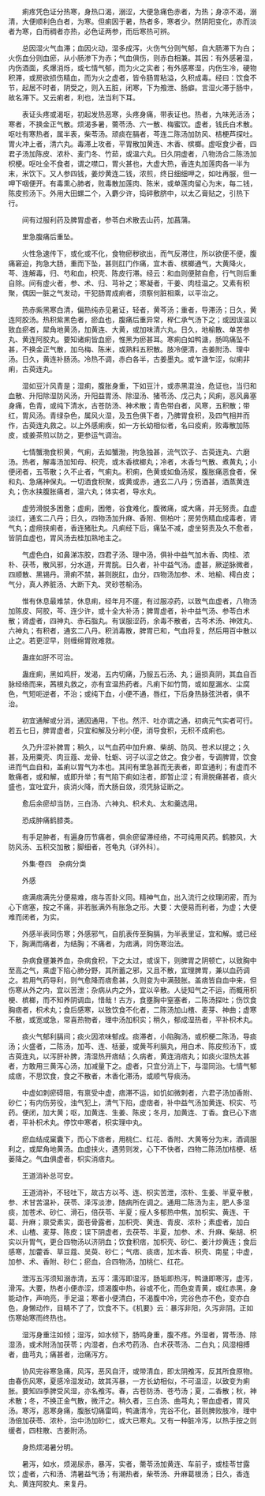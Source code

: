 <!-- { "loadSidebar": true } -->
　　痢疼凭色证分热寒，身热口渴，溺涩，大便急痛色赤者，为热；身凉不渴，溺清，大便顺利色白者，为寒。但痢因于暑，热者多，寒者少。然阴阳变化，赤而淡者为寒，白而稠者亦热，必色证两参，而后寒热可辨。

　　总因湿火气血滞；血因火动，湿多成泻，火伤气分则气郁，自大肠滞下为白；火伤血分则血瘀，从小肠渗下为赤；气血俱伤，则赤白相兼。其因：有外感暑湿，内伤酒面，炙爆消烁，或七情气郁，而为火之实者；有外感寒湿，内伤生冷，硬物积滞，或房欲损伤精血，而为火之虚者，皆令肠胃粘溢，久积成毒。经曰：饮食不节，起居不时者，阴受之，则入五脏，闭寒，下为飧泄、肠癖。言湿火滞于肠中，故名滞下。又云痢者，利也，法当利下耳。

　　表证头疼或渴呕，初起发热恶寒，头疼身痛，带表证也。热者，九味羌活汤；寒者，不换金正气散。烦渴多暑，薷苓汤、六一散、梅蜜饮。虚者，钱氏白术散。呕吐有寒热者，属半表，柴苓汤。顽痰在膈者，芩连二陈汤加防风、桔梗芦探吐。胃火冲上者，清六丸。毒滞上攻者，平胃散加黄连、木香、槟榔。虚呕食少者，四君子汤加陈皮、浓朴、麦门冬、竹茹，或温六丸。日久阴虚者，八物汤合二陈汤加枳梗。呕吐全不食者，谓之噤口，胃火甚也，大虚大热，香连丸加莲肉各一半为末，米饮下。又人参四钱，姜炒黄连二钱，浓煎，终日细细呷之，如吐再服，但一呷下咽便开。有毒熏心肺者，败毒散加莲肉、陈米，或单莲肉留心为末，每二钱，陈皮煎汤下。外用大田螺二个，入麝少许，捣碎敷脐中，以太乙膏贴之，引热下行。

　　间有过服利药及脾胃虚者，参苓白术散去山药，加菖蒲。

　　里急腹痛后重坠。

　　火性急速传下，或化或不化，食物瘀秽欲出，而气反滞住，所以欲便不便，腹痛窘迫，拘急大肠，重而下坠，甚则肛门作痛，宜木香、槟榔通气，大黄降火，芩、连解毒，归、芍和血，枳壳、陈皮行滞。经云：和血则便脓自愈，行气则后重自除。间有虚火者，参、术、归、芎补之；寒凝者，干姜、肉桂温之。又素有积聚，偶因一脏之气发动，干犯肠胃成痢者，须察何脏相乘，以平治之。

　　热赤紫黑寒白清，偏热纯赤见暑证，轻者，黄芩汤；重者，导滞汤；日久，黄连阿胶汤。热积紫黑色者，瘀血也，腹痛后重异常，榉仁承气汤下之；或因误温以致血瘀者，犀角地黄汤，加黄连、大黄，或加味清六丸。日久，地榆散、单苦参丸、黄连阿胶丸。要知诸痢皆血瘀，惟黑为瘀甚耳。寒痢白如鸭溏，肠鸣痛坠不甚，不换金正气散，加乌梅、陈米，或熟料五积散。肢冷便清，古姜附汤、理中汤。日久，黄连补肠汤。冷热不调，赤白各半，古姜墨丸。或乍溏乍涩，似痢非痢，古萸连丸。

　　湿如豆汁风青是；湿痢，腹胀身重，下如豆汁，或赤黑混浊，危证也，当归和血散、升阳除湿防风汤，升阳益胃汤、除湿汤、猪苓汤、戊己丸；风痢，恶风鼻塞身痛，色青，或纯下清水，古苍防汤、神术散；青色带白者，风寒，五积散；带红，胃风汤。青绿杂色，属风火湿，及五色俱下者，乃脾胃食积，及四气相并而作，古萸连丸救之。以上外感痢疾，如一方长幼相似者，名曰疫痢，败毒散加陈皮，或姜茶煎以防之，更参运气调治。

　　七情蟹渤食积黄，气痢，去如蟹渤，拘急独甚，流气饮子、古萸连丸、六磨汤。热者，解毒汤加知母、枳壳，或木香槟榔丸；冷者，木香匀气散、煮黄丸；小便闭者，五苓散；久不止者，气痢丸。积痢，色黄或如鱼汤浆，腹胀痛恶食者，保和丸、急痛神保丸。一切酒食积聚，或黄或赤，通玄二八丹；伤酒甚，酒蒸黄连丸；伤水挟腹胀痛者，温六丸；体实者，导水丸。

　　虚劳滑脱多困惫；虚痢，困倦，谷食难化，腹微痛，或大痛，并无努责。血虚淡红，通玄二八丹；日久，四物汤加升麻、香附、侧柏叶；房劳伤精血成毒者，肾气丸；虚痨挟痢者，香连猪肚丸。凡痢经下后，痛坠不减，虚坐努责及久不愈者，皆阴血虚也，胃风汤去桂加熟地主之。

　　气虚色白，如鼻涕冻胶，四君子汤、理中汤，俱补中益气加木香、肉桂、浓朴、茯苓，散风邪，分水道，开胃脘。日久者，补中益气汤。虚甚，厥逆脉微者，四顺散、黑锡丹。滑痢不禁，甚则脱肛，血分，四物汤加参、术、地榆、樗白皮；气分，真人养脏汤、大断下丸、灵砂苍榆汤。

　　惟有休息最难禁，休息痢，经年月不瘥，有过服凉药，以致气血虚者，八物汤加陈皮、阿胶，芩、连少许，或十全大补汤；脾胃虚者，补中益气汤、参苓白术散；肾虚者，四神丸、赤石脂丸。有误服涩药，余毒不散者，古芩术汤、神效丸、六神丸；有积者，通玄二八丹。积消毒散，脾胃已和，气血将复，然后用百中散以止之。若更涩早，则缠绵胃败难救。

　　蛊疰如肝不可治。

　　蛊疰痢，黑如鸡肝，发渴，五内切痛，乃服五石汤、丸；逼损真阴，其血自百脉经络而来，茜根丸救之，亦有宜温热药者。凡痢下如竹筒，或如屋漏水、尘腐色，气短呃逆者，不治；或纯下血，小便不通，唇红，下后身热脉弦洪者，俱不治。

　　初宜通解或分消，通因通用，下也。然汗、吐亦谓之通，初病元气实者可行。若五七日，脾胃虚者，只宜和解及分利小便，消导食积，无积不成痢也。

　　久乃升涩补脾胃；稍久，以气血药中加升麻、柴胡、防风、苍术以提之；久甚，及用粟壳、肉豆蔻、龙骨、牡蛎、诃子以涩之敛之。食少者，专调脾胃，饮食进而气血自和，盖痢以胃气为本也。其间有里急甚而无表者，即宜通利；有虚而不敢痛者，或和解，或即升举；有气陷下痢如注者，即暂止涩；有滑脱痛甚者，痰火盛也，宜吐宜升，痰消火降，而大肠自敛，须凭脉证断之。

　　愈后余瘀却当防，三白汤、六神丸、枳术丸、太和羹选用。

　　恐成肿痛鹤膝类。

　　有手足肿者，有遍身历节痛者，俱余瘀留滞经络，不可纯用风药。鹤膝风，大防风汤、五积交加散；脚细者，苍龟丸（详外科）。

　　外集·卷四　杂病分类

　　外感

　　痞满痞满先分便易难，痞与否卦义同。精神气血，出入流行之纹理闭密，而为心下痞塞，按之不痛，非若胀满外有胀急之形。大要：大便易而利者，为虚；大便难而闭者，为实。

　　外感半表同伤寒；外感邪气，自肌表传至胸膈，为半表里证，宜和解。或已经下，胸满而痛者，为结胸；不痛者，为痞满，同伤寒治法。

　　杂病食壅兼养血，杂病食积，下之太过，或误下，则脾胃之阴顿亡，以致胸中至高之气，乘虚下陷心肺分野，其所蓄之邪，又且不散，宜理脾胃，兼以血药调之。若用气药导利，则气愈降而痞愈甚，久则变为中满鼓胀。盖痞皆自血中来，但伤寒从外之内，宜以苦泄；杂病从内之外，宜以辛散。人徒知气之不运，而概用枳梗、槟榔，而不知养阴调血，惜哉！古方，食壅胸中窒塞者，二陈汤探吐；伤饮食胸痞者，枳术丸；食后感寒，以致饮食不化者，二陈汤加山楂、麦芽、神曲；虚寒不散，或宽或急，常喜热物者，理中汤加枳实；稍久，郁成湿热者，平补枳术丸。

　　痰火气郁利膈间；痰火因浓味郁成。痰滞者，小陷胸汤，或枳梗二陈汤，导痰汤；火盛者，二陈汤，加芩、连、栝蒌，或黄芩利膈丸，用白术、陈皮煎汤下，或古萸连丸，以泻肝补脾，清湿热开痞结；久病者，黄连消痞丸；如痰火湿热太甚者，方敢用三黄泻心汤，加减量下之。虚者，只宜分消上下，与湿同治。七情气郁成痞，不思饮食，食之不散者，木香化滞汤，或顺气导痰汤。

　　中虚如刺瘀碍阻，有禀受中虚，痞滞不运，如饥如微刺者，六君子汤加香附、砂仁；有内伤劳役，浊气犯上，清气下陷，虚痞者，补中益气汤加黄连、枳实、芍药。便闭，加大黄；呕，加黄连、生姜、陈皮；冬月，加黄连、丁香。食已心下痞者，平补枳术丸。停饮中寒者，枳实理中丸。

　　瘀血结成窠囊下，而心下痞者，用桃仁、红花、香附、大黄等分为末，酒调服利之，或犀角地黄汤。血虚挟火，遇劳则发，心下不快者，四物二陈汤加桔梗、栝蒌降之。气血俱虚者，枳实消痞丸。

　　王道消补总可安。

　　王道消补，不轻吐下，故古方以芩、连、枳实苦泄，浓朴、生姜、半夏辛散，参、术甘苦温补，茯苓、泽泻淡渗，随病所在调之。通用二陈汤为主，肥人多湿痰，加苍术、砂仁、滑石，倍茯苓、半夏；瘦人多郁热中焦，加枳实、黄连、干葛、升麻；禀受素实，面苍骨露者，加枳壳、黄连、青皮、浓朴；素虚者，加白术、山楂、麦芽、陈皮；误下阴虚者，去茯苓、半夏，加参、术、升麻、柴胡、枳实以升胃气，更合四物汤以济阴血；饮食积痞，加枳壳、砂仁、姜汁炒黄连；食后感寒，加藿香、草豆蔻、吴萸、砂仁；气痞、痰痞，加木香、枳壳、南星；中虚，加参、术、香附、砂仁；瘀血，合四物汤，加桃仁、红花。

　　泄泻五泻须知溺赤清，五泻：濡泻即湿泻，肠垢即热泻，鸭溏即寒泻，虚泻，滑泻。大要，热者小便赤涩，烦渴腹中热，谷或不化，而色变青黄，或红赤黑，身能动作，声响亮，手足温；寒者小便清白，不渴腹中冷，完谷色亦不色，变亦白色，身懒动作，目睛不了了，饮食不下。《机要》云：暴泻非阳，久泻非阴。正如伤寒始寒而终热也。

　　湿泻身重注如倾；湿泻，如水倾下，肠鸣身重，腹不疼。外湿者，胃苓汤、除湿汤，或术附汤加茯苓；内湿者，白术芍药汤、白术茯苓汤、二白丸；风湿相搏者，曲芎丸；痛甚者，治痛泻方。

　　协风完谷寒急痛，风泻，恶风自汗，或带清血，即太阴飧泻，反其所食原物。由春伤风寒，夏感冷湿发动，故其泻暴，一方长幼相似，不可温涩，以致变为痢胀。要知四季脾受风湿，亦名飧泻。春，古苍防汤、苍芍汤；夏，二香散；秋，神术散；冬，不换正金气散，微汗之。稍久者，三白汤、曲芎丸；带血虚者，胃风汤。寒泻，恶寒身痛，腹胀切痛雷鸣，鸭溏清冷，完谷不化，甚则脾败肢冷，理中汤倍加茯苓、浓朴，治中汤加砂仁，或大已寒丸。又有一种脏冷泻，以热手按之则缓者，四柱散、古姜附汤。

　　身热烦渴暑分明。

　　暑泻，如水，烦渴尿赤，暴泻，实者，薷苓汤加黄连、车前子，或桂苓甘露饮；虚者，六和汤、清暑益气汤；有潮热者，柴苓汤、升麻葛根汤；日久，香连丸、黄连阿胶丸、来复丹。

